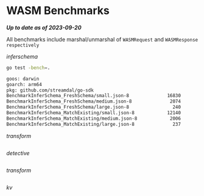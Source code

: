 # WASM Benchmarks

***Up to date as of 2023-09-20***

All benchmarks include marshal/unmarshal of `WASMRequest` and `WASMResponse respectively`

*inferschema*

```bash
go test -bench=.

goos: darwin
goarch: arm64
pkg: github.com/streamdal/go-sdk
BenchmarkInferSchema_FreshSchema/small.json-8         	   16830	     72359 ns/op
BenchmarkInferSchema_FreshSchema/medium.json-8        	    2074	    574853 ns/op
BenchmarkInferSchema_FreshSchema/large.json-8         	     240	   5009645 ns/op
BenchmarkInferSchema_MatchExisting/small.json-8       	   12140	     99325 ns/op
BenchmarkInferSchema_MatchExisting/medium.json-8      	    2006	    597972 ns/op
BenchmarkInferSchema_MatchExisting/large.json-8       	     237	   5030887 ns/op
```

*transform*

```bash
```

*detective*

```bash
```

*transform*

```bash
```

*kv*

```bash
```